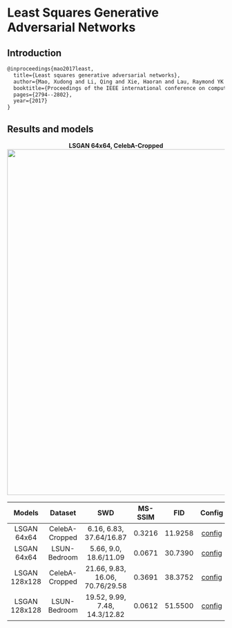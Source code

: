 # Least Squares Generative Adversarial Networks

## Introduction
<!-- [ALGORITHM] -->

```latex
@inproceedings{mao2017least,
  title={Least squares generative adversarial networks},
  author={Mao, Xudong and Li, Qing and Xie, Haoran and Lau, Raymond YK and Wang, Zhen and Paul Smolley, Stephen},
  booktitle={Proceedings of the IEEE international conference on computer vision},
  pages={2794--2802},
  year={2017}
}
```

## Results and models

<div align="center">
  <b> LSGAN 64x64, CelebA-Cropped</b>
  <br/>
  <img src="https://user-images.githubusercontent.com/22982797/116498716-f4e74200-a8dc-11eb-9c28-5549d96e20a6.png" width="800"/>
</div>


|    Models     |    Dataset     |               SWD               | MS-SSIM |   FID   |                                                                  Config                                                                  |                                                                                                                                                                                                              Download                                                                                                                                                                                                               |
| :-----------: | :------------: | :-----------------------------: | :-----: | :-----: | :--------------------------------------------------------------------------------------------------------------------------------------: | :---------------------------------------------------------------------------------------------------------------------------------------------------------------------------------------------------------------------------------------------------------------------------------------------------------------------------------------------------------------------------------------------------------------------------------: |
|  LSGAN 64x64  | CelebA-Cropped |     6.16, 6.83, 37.64/16.87     | 0.3216  | 11.9258 | [config](https://github.com/open-mmlab/mmgeneration/tree/master/configs/lsgan/lsgan_celeba-cropped_dcgan-archi_lr-1e-3_64_b128x1_12m.py) | [model](https://download.openmmlab.com/mmgen/lsgan/lsgan_celeba-cropped_dcgan-archi_lr-1e-3_64_b128x1_12m_20210429_144001-92ca1d0d.pth?versionId=CAEQKhiBgIDS1crxyBciIDAxNzgzOTE2ZDNiNDQ4ZGU4MmI5MGY1YjdmNjg0Nzkw)&#124; [log](https://download.openmmlab.com/mmgen/lsgan/lsgan_celeba-cropped_dcgan-archi_lr-1e-3_64_b128x1_12m_20210422_131925.log.json?versionId=CAEQKhiBgMDdwvHxyBciIGQwOThmY2MzNGY4NjQ4MjE5NzdmYzQwYjhmMTcyMjIy) |
|  LSGAN 64x64  |  LSUN-Bedroom  |      5.66, 9.0, 18.6/11.09      | 0.0671  | 30.7390 |  [config](https://github.com/open-mmlab/mmgeneration/tree/master/configs/lsgan/lsgan_lsun-bedroom_dcgan-archi_lr-1e-4_64_b128x1_12m.py)  |   [model](https://download.openmmlab.com/mmgen/lsgan/lsgan_lsun-bedroom_dcgan-archi_lr-1e-4_64_b128x1_12m_20210429_144602-ec4ec6bb.pth?versionId=CAEQKhiBgMDc1crxyBciIDc0NGE5OTc1YmUwNzQ1OTg4YzY5MDkyOTYyY2VhZGVm)&#124; [log](https://download.openmmlab.com/mmgen/lsgan/lsgan_lsun-bedroom_dcgan-archi_lr-1e-4_64_b128x1_12m_20210423_005020.log.json?versionId=CAEQKhiBgIDdwvHxyBciIDg4YWI3ZGRlYzNmMDRmOTc5OWU5NWJkNTZjMjQ0MjFm)   |
| LSGAN 128x128 | CelebA-Cropped | 21.66, 9.83, 16.06, 70.76/29.58 | 0.3691  | 38.3752 | [config](https://github.com/open-mmlab/mmgeneration/tree/master/configs/lsgan/lsgan_celeba-cropped_dcgan-archi_lr-1e-4_128_b64x1_10m.py) | [model](https://download.openmmlab.com/mmgen/lsgan/lsgan_celeba-cropped_dcgan-archi_lr-1e-4_128_b64x1_10m_20210429_144229-01ba67dc.pth?versionId=CAEQKhiBgMDS1crxyBciIGU4N2JhNGQ0YjU2YTQ2OWI5MWUxZmQ1NmUwNzY3MmUx)&#124; [log](https://download.openmmlab.com/mmgen/lsgan/lsgan_celeba-cropped_dcgan-archi_lr-1e-4_128_b64x1_10m_20210423_132126.log.json?versionId=CAEQKhiBgICMw_HxyBciIDQ2MzZlNTViMTNjNTRjN2JhNWRlMzViMzg5YzlhODc3) |
| LSGAN 128x128 |  LSUN-Bedroom  |  19.52, 9.99, 7.48, 14.3/12.82  | 0.0612  | 51.5500 |  [config](https://github.com/open-mmlab/mmgeneration/tree/master/configs/lsgan/lsgan_lsun-bedroom_lsgan-archi_lr-1e-4_128_b64x1_10m.py)  |   [model](https://download.openmmlab.com/mmgen/lsgan/lsgan_lsun-bedroom_lsgan-archi_lr-1e-4_128_b64x1_10m_20210429_155605-cf78c0a8.pth?versionId=CAEQKhiBgMDnw8LyyBciIGQzNmRjYjI5ODA1OTQ4Mjc5MGFiZGRmNzJjZTU1NDA1)&#124; [log](https://download.openmmlab.com/mmgen/lsgan/lsgan_lsun-bedroom_lsgan-archi_lr-1e-4_128_b64x1_10m_20210429_142302.log.json?versionId=CAEQKhiBgMCDo8jyyBciIDE1YTRmNGYyZTYyYzQyZjdiZGMxNjIxMWFjM2UwMzM2)   |
